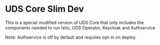 # UDS Core Slim Dev

This is a special modified version of UDS Core that only includes the components needed to run Istio, UDS Operator, Keycloak and Authservice 

Note: Authservice is off by default and requires opt-in on deploy.
